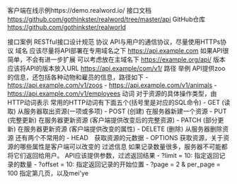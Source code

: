 客户端在线示例https://demo.realword.io/
接口文档 https://github.com/gothinkster/realword/tree/master/api
GitHub仓库 https://github.com/gothinkster/realworld


接口案例 
RESTful接口设计规范
协议
    API与用户的通信协议，尽量使用HTTPs协议
域名
    应该尽量将API部署在专用域名之下 https://api.example.com
    如果API很简单，不会有进一步扩展 可以考虑放在主域名下 https://example.org/api/
版本
    应该将API的版本放入URL https://api.example/com/v1/
路径
    举例 API提供zoo的信息，还包括各种动物和雇员的信息，路径如下
    - https://api.example.com/v1/zoos
    - https://api.example.com/v1/animals
    - https://api.example.com/v1/employees
动词
    对于资源的具体操作类型，由HTTP动词表示
    常用的HTTP动词有下面五个(括号里是对应的SQL命令)
    - GET (读取) 从服务器取出资源(一项或多项)
    - POST (创建) 在服务器新建一个资源
    - PUT (完整更新) 在服务器更新资源 (客户端提供改变后的完整资源)
    - PATCH (部分更新) 在服务器更新资源 (客户端提供改变的属性)
    - DELETE (删除) 从服务器删除资源
    还有两个不常用的
    - HEAD　获取资源的元数据
    - OPTIONS 获取资源，关于资源的哪些属性是客户端可以改变的
过滤信息 
    如果记录数量很多，服务器不可能都将它们返回给用户。 API应该提供参数，过滤返回结果
    - ?limit = 10: 指定返回记录的数量
    - ?offset = 10: 指定返回记录的开始位置
    - ?page = 2 & per_page = 100 指定第几页，以及mei'ye 